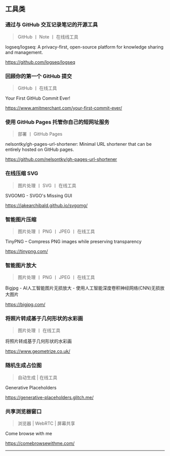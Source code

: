 ## 工具类

### 通过与 GitHub 交互记录笔记的开源工具

> GitHub 丨 Note 丨 在线线工具

<p>logseq/logseq: A privacy-first, open-source platform for knowledge sharing and management.</p><p><a href="https://github.com/logseq/logseq" target="_blank" title="logseq/logseq: A privacy-first, open-source platform for knowledge sharing and management.">https://github.com/logseq/logseq</a></p>

### 回顾你的第一个 GitHub 提交

> GitHub 丨 在线工具

<p>Your First GitHub Commit Ever!</p><p><a href="https://www.amitmerchant.com/your-first-commit-ever/" target="_blank" title="Your First GitHub Commit Ever!">https://www.amitmerchant.com/your-first-commit-ever/</a></p>

### 使用 GitHub Pages 托管你自己的短网址服务

> 部署 丨 GitHub Pages

<p>nelsontky/gh-pages-url-shortener: Minimal URL shortener that can be entirely hosted on GitHub pages.</p><p><a href="https://github.com/nelsontky/gh-pages-url-shortener" target="_blank" title="nelsontky/gh-pages-url-shortener: Minimal URL shortener that can be entirely hosted on GitHub pages.">https://github.com/nelsontky/gh-pages-url-shortener</a></p>

### 在线压缩 SVG

> 图片处理 丨 SVG 丨 在线工具

<p>SVGOMG - SVGO's Missing GUI</p><p><a href="https://jakearchibald.github.io/svgomg/" target="_blank" title="SVGOMG - SVGO's Missing GUI">https://jakearchibald.github.io/svgomg/</a></p>

### 智能图片压缩

> 图片处理 丨 PNG 丨 JPEG 丨 在线工具

<p>TinyPNG – Compress PNG images while preserving transparency</p><p><a href="https://tinypng.com/" target="_blank" title="TinyPNG – Compress PNG images while preserving transparency">https://tinypng.com/</a></p>

### 智能图片放大

> 图片处理 丨 PNG 丨 JPEG 丨 在线工具

<p>Bigjpg - AI人工智能图片无损放大 - 使用人工智能深度卷积神经网络(CNN)无损放大图片</p><p><a href="https://bigjpg.com/" target="_blank" title="Bigjpg - AI人工智能图片无损放大 - 使用人工智能深度卷积神经网络(CNN)无损放大图片">https://bigjpg.com/</a></p>

### 将照片转成基于几何形状的水彩画

> 图片处理 丨 在线工具

<p>将照片转成基于几何形状的水彩画</p><p><a href="https://www.geometrize.co.uk/" target="_blank" title="Geometrize - desktop app for geometrizing images into geometric primitives">https://www.geometrize.co.uk/</a></p>

### 随机生成占位图

> 自动生成 | 在线工具

<p>Generative Placeholders</p><p><a href="https://generative-placeholders.glitch.me/" target="_blank" title="Generative Placeholders">https://generative-placeholders.glitch.me/</a></p>

### 共享浏览器窗口

> 浏览器 | WebRTC | 屏幕共享

<p>Come browse with me</p><p><a href="https://comebrowsewithme.com/" target="_blank" title="Come browse with me">https://comebrowsewithme.com/</a></p>

-----